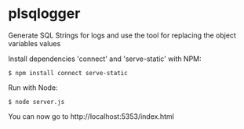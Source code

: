 # plsqlogger
Generate SQL Strings for logs and use the tool for replacing the object variables values

Install dependencies 'connect' and 'serve-static' with NPM:

    $ npm install connect serve-static

Run with Node:

    $ node server.js

You can now go to http://localhost:5353/index.html
